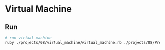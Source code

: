 # Virtual Machine

## Run

```sh
# run virtual machine
ruby ./projects/08/virtual_machine/virtual_machine.rb ./projects/08/ProgramFlow/BasicLoop/BasicLoop.vm
```

